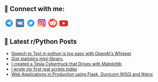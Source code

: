 ## 🔎 Connect with me:
[<img src="https://github.com/bullbesh/bullbesh/blob/main/images/Telegram.png" width="32" height="32" />](https://t.me/bullbesh)
[<img src="https://github.com/bullbesh/bullbesh/blob/main/images/VK.png" width="32" height="32" />](https://vk.com/bullbesh)
[<img src="https://github.com/bullbesh/bullbesh/blob/main/images/Twitter.png" width="32" height="32" />](https://twitter.com/bullbesh1)
[<img src="https://github.com/bullbesh/bullbesh/blob/main/images/Instagram.png" width="32" height="32" />](https://www.instagram.com/bullbesh)
[<img src="https://github.com/bullbesh/bullbesh/blob/main/images/Reddit.png" width="32" height="32" />](https://www.reddit.com/user/bullbesh)
[<img src="https://github.com/bullbesh/bullbesh/blob/main/images/YouTube.png" width="32" height="32" />](https://www.youtube.com/channel/UCtfjRs6uzgq5mfm8S06WTcg)

## 📕 Latest r/Python Posts
<!-- BLOG-POST-LIST:START -->
- [Speech to Text in python is too easy with OpenAI&#39;s Whisper](https://www.reddit.com/r/Python/comments/xllud6/speech_to_text_in_python_is_too_easy_with_openais/)
- [Gist statistics mini-library.](https://www.reddit.com/r/Python/comments/xljs8t/gist_statistics_minilibrary/)
- [I created a Tesla Cybertruck that Drives with Matplotlib](https://www.reddit.com/r/Python/comments/xlj0yg/i_created_a_tesla_cybertruck_that_drives_with/)
- [I wrote my first real scripts today](https://www.reddit.com/r/Python/comments/xlgo4a/i_wrote_my_first_real_scripts_today/)
- [Web Applications in Production using Flask, Gunicorn WSGI and Nginx](https://www.reddit.com/r/Python/comments/xldrkz/web_applications_in_production_using_flask/)
<!-- BLOG-POST-LIST:END -->
